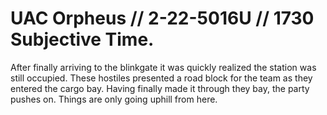 # UAC Orpheus // 2-22-5016U // 1730 Subjective Time.

After finally arriving to the blinkgate it was quickly realized the station was still occupied. These hostiles presented a road block for the team as they entered the cargo bay.
Having finally made it through they bay, the party pushes on. Things are only going uphill from here.
